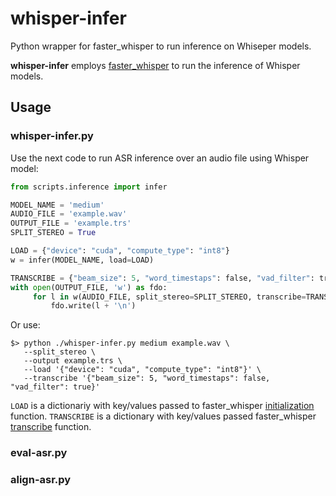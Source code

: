# whisper-infer
Python wrapper for faster_whisper to run inference on Whiseper models.

**whisper-infer** employs [faster_whisper](https://github.com/SYSTRAN/faster-whisper/) to run the inference of Whisper models.

## Usage

### whisper-infer.py

Use the next code to run ASR inference over an audio file using Whisper model:
```python
from scripts.inference import infer

MODEL_NAME = 'medium'
AUDIO_FILE = 'example.wav'
OUTPUT_FILE = 'example.trs'
SPLIT_STEREO = True

LOAD = {"device": "cuda", "compute_type": "int8"}
w = infer(MODEL_NAME, load=LOAD)

TRANSCRIBE = {"beam_size": 5, "word_timestaps": false, "vad_filter": true}
with open(OUTPUT_FILE, 'w') as fdo:
     for l in w(AUDIO_FILE, split_stereo=SPLIT_STEREO, transcribe=TRANSCRIBE):
     	 fdo.write(l + '\n')
```

Or use:
```
$> python ./whisper-infer.py medium example.wav \
   --split_stereo \
   --output example.trs \
   --load '{"device": "cuda", "compute_type": "int8"}' \
   --transcribe '{"beam_size": 5, "word_timestaps": false, "vad_filter": true}'
```
`LOAD` is a dictionariy with key/values passed to faster_whisper [initialization](https://github.com/SYSTRAN/faster-whisper/blob/d57c5b40b06e59ec44240d93485a95799548af50/faster_whisper/transcribe.py#L584) function.
`TRANSCRIBE` is a dictionary with key/values passed faster_whisper [transcribe](https://github.com/SYSTRAN/faster-whisper/blob/d57c5b40b06e59ec44240d93485a95799548af50/faster_whisper/transcribe.py#L705) function.

### eval-asr.py


### align-asr.py

